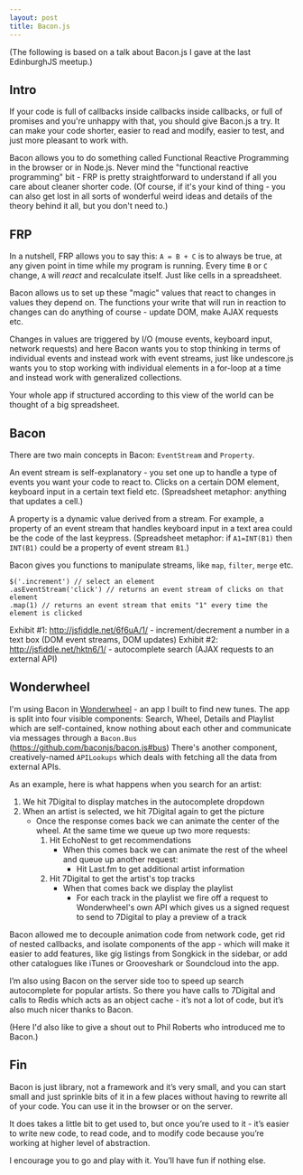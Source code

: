 ```yaml
---
layout: post
title: Bacon.js
---
```


(The following is based on a talk about Bacon.js I gave at the last EdinburghJS meetup.)

## Intro

If your code is full of callbacks inside callbacks inside callbacks, or full of promises and you're unhappy with that, you should give Bacon.js a try. It can make your code shorter, easier to read and modify, easier to test, and just more pleasant to work with.

Bacon allows you to do something called Functional Reactive Programming in the browser or in Node.js. Never mind the "functional reactive programming" bit - FRP is pretty straightforward to understand if all you care about cleaner shorter code. (Of course, if it's your kind of thing - you can also get lost in all sorts of wonderful weird ideas and details of the theory behind it all, but you don't need to.)

## FRP

In a nutshell, FRP allows you to say this: `A = B + C` is to always be true, at any given point in time while my program is running. Every time `B` or `C` change, `A` will _react_ and recalculate itself. Just like cells in a spreadsheet.

Bacon allows us to set up these "magic" values that react to changes in values they depend on. The functions your write that will run in reaction to changes can do anything of course - update DOM, make AJAX requests etc.

Changes in values are triggered by I/O (mouse events, keyboard input, network requests) and here Bacon wants you to stop thinking in terms of individual events and instead work with event streams, just like undescore.js wants you to stop working with individual elements in a for-loop at a time and instead work with generalized collections.

Your whole app if structured according to this view of the world can be thought of a big spreadsheet.

## Bacon

There are two main concepts in Bacon: `EventStream` and `Property`.

An event stream is self-explanatory - you set one up to handle a type of events you want your code to react to. Clicks on a certain DOM element, keyboard input in a certain text field etc. (Spreadsheet metaphor: anything that updates a cell.)

A property is a dynamic value derived from a stream. For example, a property of an event stream that handles keyboard input in a text area could be the code of the last keypress. (Spreadsheet metaphor: if `A1=INT(B1)` then `INT(B1)` could be a property of event stream `B1`.)

Bacon gives you functions to manipulate streams, like `map`, `filter`, `merge` etc.

    $('.increment') // select an element
    .asEventStream('click') // returns an event stream of clicks on that element
    .map(1) // returns an event stream that emits "1" every time the element is clicked

Exhibit #1: http://jsfiddle.net/6f6uA/1/ - increment/decrement a number in a text box (DOM event streams, DOM updates)
Exhibit #2: http://jsfiddle.net/hktn6/1/ - autocomplete search (AJAX requests to an external API)

## Wonderwheel

I'm using Bacon in <a href="http://wonderwheel.fm">Wonderwheel</a> - an app I built to find new tunes. The app is split into four visible components: Search, Wheel, Details and Playlist which are self-contained, know nothing about each other and communicate via messages through a `Bacon.Bus` (https://github.com/baconjs/bacon.js#bus) There's another component, creatively-named `APILookups` which deals with fetching all the data from external APIs.

As an example, here is what happens when you search for an artist:

1. We hit 7Digital to display matches in the autocomplete dropdown
2. When an artist is selected, we hit 7Digital again to get the picture
	- Once the response comes back we can animate the center of the wheel. At the same time we queue up two more requests:
		1. Hit EchoNest to get recommendations
			- When this comes back we can animate the rest of the wheel and queue up another request:
				- Hit Last.fm to get additional artist information
		2. Hit 7Digital to get the artist's top tracks
			- When that comes back we display the playlist
				- For each track in the playlist we fire off a request to Wonderwheel's own API which gives us a signed request to send to 7Digital to play a preview of a track

Bacon allowed me to decouple animation code from network code, get rid of nested callbacks, and isolate components of the app - which will make it easier to add features, like gig listings from Songkick in the sidebar, or add other catalogues like iTunes or Grooveshark or Soundcloud into the app.

I’m also using Bacon on the server side too to speed up search autocomplete for popular artists. So there you have calls to 7Digital and calls to Redis which acts as an object cache - it’s not a lot of code, but it’s also much nicer thanks to Bacon.

(Here I'd also like to give a shout out to Phil Roberts who introduced me to Bacon.)

## Fin

Bacon is just library, not a framework and it’s very small, and you can start small and just sprinkle bits of it in a few places without having to rewrite all of your code. You can use it in the browser or on the server.

It does takes a little bit to get used to, but once you’re used to it - it’s easier to write new code, to read code, and to modify code because you’re working at higher level of abstraction.

I encourage you to go and play with it. You’ll have fun if nothing else.